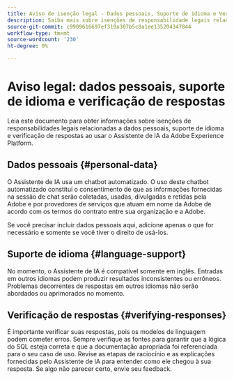 ```yaml
---
title: Aviso de isenção legal - Dados pessoais, Suporte de idioma e Verificação de respostas
description: Saiba mais sobre isenções de responsabilidade legais relacionadas a dados pessoais, suporte de idioma e verificação de respostas ao usar o Assistente de IA.
source-git-commit: c9909616697ef319a307b5c8a1ee135204347844
workflow-type: tm+mt
source-wordcount: '230'
ht-degree: 0%

---
```


# Aviso legal: dados pessoais, suporte de idioma e verificação de respostas

Leia este documento para obter informações sobre isenções de responsabilidades legais relacionadas a dados pessoais, suporte de idioma e verificação de respostas ao usar o Assistente de IA da Adobe Experience Platform.

## Dados pessoais {#personal-data}

O Assistente de IA usa um chatbot automatizado. O uso deste chatbot automatizado constitui o consentimento de que as informações fornecidas na sessão de chat serão coletadas, usadas, divulgadas e retidas pela Adobe e por provedores de serviços que atuam em nome da Adobe de acordo com os termos do contrato entre sua organização e a Adobe.

Se você precisar incluir dados pessoais aqui, adicione apenas o que for necessário e somente se você tiver o direito de usá-los.

## Suporte de idioma {#language-support}

No momento, o Assistente de IA é compatível somente em inglês. Entradas em outros idiomas podem produzir resultados inconsistentes ou errôneos. Problemas decorrentes de respostas em outros idiomas não serão abordados ou aprimorados no momento.

## Verificação de respostas {#verifying-responses}

É importante verificar suas respostas, pois os modelos de linguagem podem cometer erros. Sempre verifique as fontes para garantir que a lógica do SQL esteja correta e que a documentação apropriada foi referenciada para o seu caso de uso. Revise as etapas de raciocínio e as explicações fornecidas pelo Assistente de IA para entender como ele chegou à sua resposta. Se algo não parecer certo, envie seu feedback.
